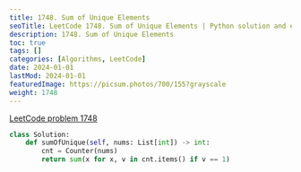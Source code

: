 ```yaml
---
title: 1748. Sum of Unique Elements
seoTitle: LeetCode 1748. Sum of Unique Elements | Python solution and explanation
description: 1748. Sum of Unique Elements
toc: true
tags: []
categories: [Algorithms, LeetCode]
date: 2024-01-01
lastMod: 2024-01-01
featuredImage: https://picsum.photos/700/155?grayscale
weight: 1748
---
```


[LeetCode problem 1748](https://leetcode.com/problems/sum-of-unique-elements/)

```python
class Solution:
    def sumOfUnique(self, nums: List[int]) -> int:
        cnt = Counter(nums)
        return sum(x for x, v in cnt.items() if v == 1)

```
